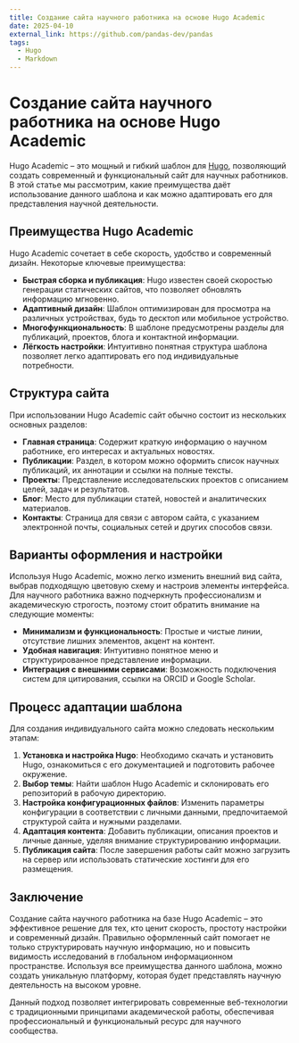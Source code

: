 ```yaml
---
title: Создание сайта научного работника на основе Hugo Academic
date: 2025-04-10
external_link: https://github.com/pandas-dev/pandas
tags:
  - Hugo
  - Markdown
---
```


# Создание сайта научного работника на основе Hugo Academic

Hugo Academic – это мощный и гибкий шаблон для [Hugo](https://gohugo.io/), позволяющий создать современный и функциональный сайт для научных работников. В этой статье мы рассмотрим, какие преимущества даёт использование данного шаблона и как можно адаптировать его для представления научной деятельности.

## Преимущества Hugo Academic

Hugo Academic сочетает в себе скорость, удобство и современный дизайн. Некоторые ключевые преимущества:

- **Быстрая сборка и публикация**: Hugo известен своей скоростью генерации статических сайтов, что позволяет обновлять информацию мгновенно.
- **Адаптивный дизайн**: Шаблон оптимизирован для просмотра на различных устройствах, будь то десктоп или мобильное устройство.
- **Многофункциональность**: В шаблоне предусмотрены разделы для публикаций, проектов, блога и контактной информации.
- **Лёгкость настройки**: Интуитивно понятная структура шаблона позволяет легко адаптировать его под индивидуальные потребности.

## Структура сайта

При использовании Hugo Academic сайт обычно состоит из нескольких основных разделов:

- **Главная страница**: Содержит краткую информацию о научном работнике, его интересах и актуальных новостях.
- **Публикации**: Раздел, в котором можно оформить список научных публикаций, их аннотации и ссылки на полные тексты.
- **Проекты**: Представление исследовательских проектов с описанием целей, задач и результатов.
- **Блог**: Место для публикации статей, новостей и аналитических материалов.
- **Контакты**: Страница для связи с автором сайта, с указанием электронной почты, социальных сетей и других способов связи.

## Варианты оформления и настройки

Используя Hugo Academic, можно легко изменить внешний вид сайта, выбрав подходящую цветовую схему и настроив элементы интерфейса. Для научного работника важно подчеркнуть профессионализм и академическую строгость, поэтому стоит обратить внимание на следующие моменты:

- **Минимализм и функциональность**: Простые и чистые линии, отсутствие лишних элементов, акцент на контент.
- **Удобная навигация**: Интуитивно понятное меню и структурированное представление информации.
- **Интеграция с внешними сервисами**: Возможность подключения систем для цитирования, ссылки на ORCID и Google Scholar.

## Процесс адаптации шаблона

Для создания индивидуального сайта можно следовать нескольким этапам:

1. **Установка и настройка Hugo**: Необходимо скачать и установить Hugo, ознакомиться с его документацией и подготовить рабочее окружение.
2. **Выбор темы**: Найти шаблон Hugo Academic и склонировать его репозиторий в рабочую директорию.
3. **Настройка конфигурационных файлов**: Изменить параметры конфигурации в соответствии с личными данными, предпочитаемой структурой сайта и нужными разделами.
4. **Адаптация контента**: Добавить публикации, описания проектов и личные данные, уделяя внимание структурированию информации.
5. **Публикация сайта**: После завершения работы сайт можно загрузить на сервер или использовать статические хостинги для его размещения.

## Заключение

Создание сайта научного работника на базе Hugo Academic – это эффективное решение для тех, кто ценит скорость, простоту настройки и современный дизайн. Правильно оформленный сайт помогает не только структурировать научную информацию, но и повысить видимость исследований в глобальном информационном пространстве. Используя все преимущества данного шаблона, можно создать уникальную платформу, которая будет представлять научную деятельность на высоком уровне.

Данный подход позволяет интегрировать современные веб-технологии с традиционными принципами академической работы, обеспечивая профессиональный и функциональный ресурс для научного сообщества.
